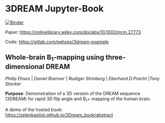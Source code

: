 # 3DREAM Jupyter-Book

[![Binder](https://mybinder.org/badge_logo.svg)](https://mybinder.org/v2/gh/zelenkastiot/3Dream_book/master)

Paper: https://onlinelibrary.wiley.com/doi/abs/10.1002/mrm.27773 


Code: https://gitlab.com/pehses/3dream-example

## Whole-brain B<sub>1</sub>-mapping using three-dimensional DREAM
*Philip Ehses* | *Daniel Brenner* | *Rudiger Strinberg* | *Eberhard D.Pracht* |*Tony Stocker*

**Purpose**: Demonstration of a 3D version of the DREAM sequence (3DREAM) for rapid 3D flip angle and B<sub>1</sub>+ mapping of the human brain. 


A demo of the hosted book: https://zelenkastiot.github.io/3Dream_book/abstract
